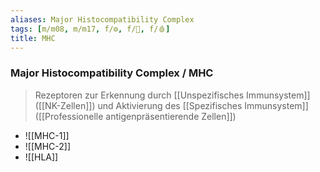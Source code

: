```yaml
---
aliases: Major Histocompatibility Complex
tags: [m/m08, m/m17, f/⚙️, f/🦠, f/🩸]
title: MHC
---
```

### Major Histocompatibility Complex / MHC 
> Rezeptoren zur Erkennung durch [[Unspezifisches Immunsystem]] ([[NK-Zellen]]) und Aktivierung des [[Spezifisches Immunsystem]] ([[Professionelle antigenpräsentierende Zellen]])
- ![[MHC-1]]
- ![[MHC-2]]
- ![[HLA]]

